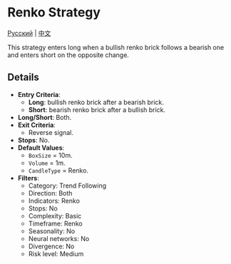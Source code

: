 # Renko Strategy
[Русский](README_ru.md) | [中文](README_cn.md)

This strategy enters long when a bullish renko brick follows a bearish one and enters short on the opposite change.

## Details

- **Entry Criteria**:
  - **Long**: bullish renko brick after a bearish brick.
  - **Short**: bearish renko brick after a bullish brick.
- **Long/Short**: Both.
- **Exit Criteria**:
  - Reverse signal.
- **Stops**: No.
- **Default Values**:
  - `BoxSize` = 10m.
  - `Volume` = 1m.
  - `CandleType` = Renko.
- **Filters**:
  - Category: Trend Following
  - Direction: Both
  - Indicators: Renko
  - Stops: No
  - Complexity: Basic
  - Timeframe: Renko
  - Seasonality: No
  - Neural networks: No
  - Divergence: No
  - Risk level: Medium
